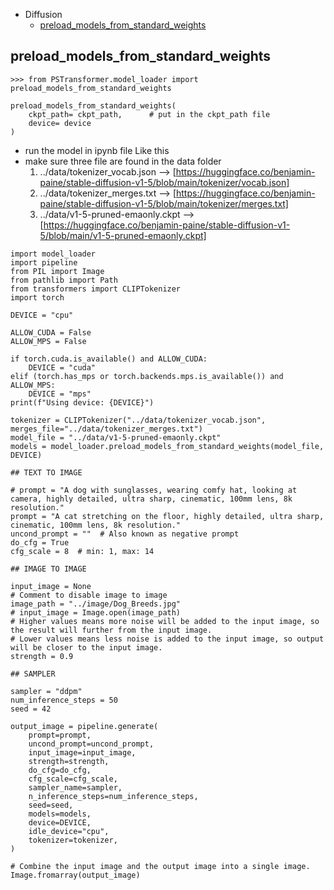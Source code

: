* Diffusion
    * [preload_models_from_standard_weights](#preload_models_from_standard_weights)
    

    
## preload_models_from_standard_weights


```
>>> from PSTransformer.model_loader import preload_models_from_standard_weights

preload_models_from_standard_weights(
    ckpt_path= ckpt_path,      # put in the ckpt_path file 
    device= device
)
```
- run the model in ipynb file Like this 
- make sure three file are found in the data folder 
    1. ../data/tokenizer_vocab.json         --> [https://huggingface.co/benjamin-paine/stable-diffusion-v1-5/blob/main/tokenizer/vocab.json]
    2. ../data/tokenizer_merges.txt         --> [https://huggingface.co/benjamin-paine/stable-diffusion-v1-5/blob/main/tokenizer/merges.txt]
    3. ../data/v1-5-pruned-emaonly.ckpt     --> [https://huggingface.co/benjamin-paine/stable-diffusion-v1-5/blob/main/v1-5-pruned-emaonly.ckpt]

```
import model_loader
import pipeline
from PIL import Image
from pathlib import Path
from transformers import CLIPTokenizer
import torch

DEVICE = "cpu"

ALLOW_CUDA = False
ALLOW_MPS = False

if torch.cuda.is_available() and ALLOW_CUDA:
    DEVICE = "cuda"
elif (torch.has_mps or torch.backends.mps.is_available()) and ALLOW_MPS:
    DEVICE = "mps"
print(f"Using device: {DEVICE}")

tokenizer = CLIPTokenizer("../data/tokenizer_vocab.json", merges_file="../data/tokenizer_merges.txt")
model_file = "../data/v1-5-pruned-emaonly.ckpt"
models = model_loader.preload_models_from_standard_weights(model_file, DEVICE)

## TEXT TO IMAGE

# prompt = "A dog with sunglasses, wearing comfy hat, looking at camera, highly detailed, ultra sharp, cinematic, 100mm lens, 8k resolution."
prompt = "A cat stretching on the floor, highly detailed, ultra sharp, cinematic, 100mm lens, 8k resolution."
uncond_prompt = ""  # Also known as negative prompt
do_cfg = True
cfg_scale = 8  # min: 1, max: 14

## IMAGE TO IMAGE

input_image = None
# Comment to disable image to image
image_path = "../image/Dog_Breeds.jpg"
# input_image = Image.open(image_path)
# Higher values means more noise will be added to the input image, so the result will further from the input image.
# Lower values means less noise is added to the input image, so output will be closer to the input image.
strength = 0.9

## SAMPLER

sampler = "ddpm"
num_inference_steps = 50
seed = 42

output_image = pipeline.generate(
    prompt=prompt,
    uncond_prompt=uncond_prompt,
    input_image=input_image,
    strength=strength,
    do_cfg=do_cfg,
    cfg_scale=cfg_scale,
    sampler_name=sampler,
    n_inference_steps=num_inference_steps,
    seed=seed,
    models=models,
    device=DEVICE,
    idle_device="cpu",
    tokenizer=tokenizer,
)

# Combine the input image and the output image into a single image.
Image.fromarray(output_image)
```

